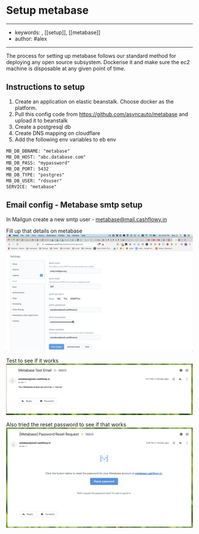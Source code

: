# Setup metabase 
---
- keywords: , [[setup]], [[metabase]]
- author: #alex
--- 
The process for setting up metabase follows our standard method for deploying any open source subsystem. Dockerise it and make sure the ec2 machine is disposable at any given point of time. 

## Instructions to setup 

1. Create an application on elastic beanstalk. Choose docker as the platform.
2. Pull this config code from https://github.com/asyncauto/metabase and upload it to beanstalk
3. Create a postgresql db
4. Create DNS mapping on cloudflare
5. Add the following env variables to eb env
```
MB_DB_DBNAME: "metabase"
MB_DB_HOST: "abc.database.com" 
MB_DB_PASS: "mypassword" 
MB_DB_PORT: 5432 
MB_DB_TYPE: "postgres" 
MB_DB_USER: "rdsuser"
SERVICE: "metabase"
```

## Email config - Metabase smtp setup

In Mailgun create a new smtp user - metabase@mail.cashflowy.in


Fill up that details on metabase
![](files/metabase-smtp-config.png)


Test to see if it works
![](files/metabase-test-email.png)

Also tried the reset password to see if that works
![](files/metabase-reset-pwd-email.png)

